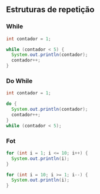 ## Estruturas de repetição

### While

```java
int contador = 1;

while (contador < 5) {
  System.out.println(contador);
  contador++;
}
```

### Do While

```java
int contador = 1;

do {
  System.out.println(contador);
  contador++;
}
while (contador < 5);
```

### Fot

```java
for (int i = 1; i <= 10; i++) {
  System.out.println(i);
}
```

```java
for (int i = 10; i >= 1; i--) {
  System.out.println(i);
}
```
